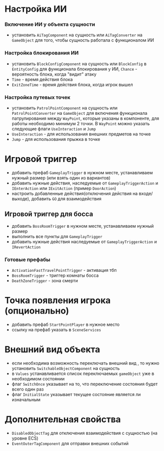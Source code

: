 # Настройка ИИ

### Включение ИИ у объекта сущности

-   установить `AiTagComponent` на сущность или `AiTagConverter` на `GameObject` для того, чтобы сущность работала с функционалом ИИ

### Настройка блокирования ИИ

-   установить `BlockConfigComponent` на сущность или `BlockConfig` в `EntityConfig` для функционала блокирования у ИИ, `Chance` - вероятность блока, когда "видит" атаку
-   `Time` - время действия блока
-   `ExitZoneTime` - время действия блока, когда игрок вышел

### Настройка путевых точек

-   установить `PatrolPointComponent` на сущность или `PatrolPointConverter` на `GameObject` для включения функционала патрулирования между `WayPoint`, которые указаны в компоненте, для работы необходимо минимум 2 точки. В `WayPoint` можно указать следующие флаги `UseInteraction` и `Jump`
-   `UseInteraction` - для использования внешних предметов на точке
-   `Jump` - для использования прыжка в точке

# Игровой триггер

-   добавить префаб `GameplayTrigger` в нужном месте, устанавливаем нужный размер (или взять один из вариантов)
-   добавить нужные действия, наследуемые от `GameplayTriggerAction` и `IEnterAction` или `IExitAction` (пример `DoorAction`)
-   настроить добавленные действия(отключения действия на входе/выходе), добавить `GO` для взаимодействия

## Игровой триггер для босса
-  добавить `BossRoomTrigger` в нужном месте, устанавливаем нужный размер
-  выполнить все пункты для `GameplayTrigger`
-  добавить нужные действия наследуемые от `GameplayTriggerAction` и `IRevertAction`

### Готовые префабы

-   `ActivationFastTravelPointTrigger` - активация тбп
-   `BossRoomTrigger` - триггер комнаты босса
-   `DeathZoneTrigger` - зона смерти

# Точка появления игрока (опционально)

-   добавить префаб `StartPointPlayer` в нужное место
-   ссылку на префаб указать в `SceneServices`

# Внешний вид объекта

-   если необходима возможность переключать внешний вид , то нужно установить `SwitchableObjectComponent` на сущность
-   в `Values` устанавливается список переключаемых `gameObject` уже в необходимом состоянии
-   флаг `SwitchOnce` указывает на то, что переключение состояния будет всего один раз
-   флаг `InitialState` указывает текущее состояние является ли изначальным

# Дополнительная свойства

-   `DisabledObjectTag` для отключения взаимодействия c сущностью (на уровне ECS)
-   `EventOuterTagComponent` для отправки внешних событий

